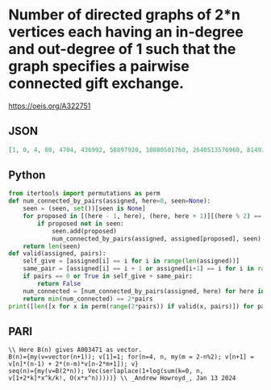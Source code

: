 # Number of directed graphs of 2\*n vertices each having an in\-degree and out\-degree of 1 such that the graph specifies a pairwise connected gift exchange\.
https://oeis.org/A322751
## JSON
```JSON
[1, 0, 4, 80, 4704, 436992, 58897920, 10880501760, 2640513576960, 814928486400000, 311763576754667520, 144816978675459686400, 80294888451877031116800, 52385405443881146567884800, 39727727942688305214337843200, 34656123210118214086941474816000]
```
## Python
```Python
from itertools import permutations as perm
def num_connected_by_pairs(assigned, here=0, seen=None):
    seen = (seen, set())[seen is None]
    for proposed in [(here - 1, here), (here, here + 1)][(here % 2) == 0]:
        if proposed not in seen:
            seen.add(proposed)
            num_connected_by_pairs(assigned, assigned[proposed], seen)
    return len(seen)
def valid(assigned, pairs):
    self_give = [assigned[i] == i for i in range(len(assigned))]
    same_pair = [assigned[i] == i + 1 or assigned[i+1] == i for i in range(0, 2*pairs, 2)]
    if pairs == 0 or True in self_give + same_pair:
        return False
    num_connected = [num_connected_by_pairs(assigned, here) for here in range(2, 2*pairs, 2)]
    return min(num_connected) == 2*pairs
print([len([x for x in perm(range(2*pairs)) if valid(x, pairs)]) for pairs in range(0, 6)])
```
## PARI
```PARI
\\ Here B(n) gives A003471 as vector.
B(n)={my(v=vector(n+1)); v[1]=1; for(n=4, n, my(m = 2-n%2); v[n+1] = v[n]*(n-1) + 2*(n-m)*v[n-2*m+1]); v}
seq(n)={my(v=B(2*n)); Vec(serlaplace(1+log(sum(k=0, n, v[1+2*k]*x^k/k!, O(x*x^n)))))} \\ _Andrew Howroyd_, Jan 13 2024
```
